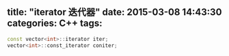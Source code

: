 title: "iterator 迭代器"
date: 2015-03-08 14:43:30
categories: C++
tags:
---
```C++
const vector<int>::iterator iter;
vector<int>::const_iterator coniter;
```